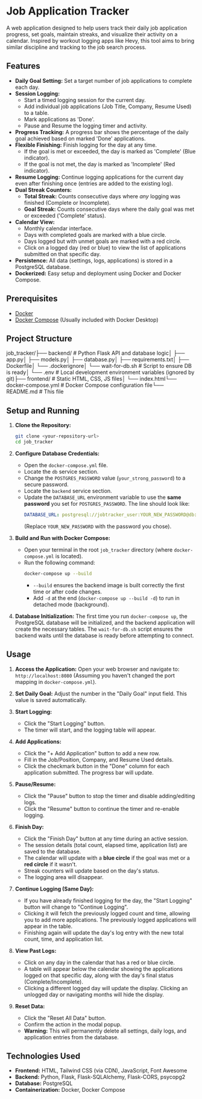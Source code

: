 # Job Application Tracker

A web application designed to help users track their daily job application progress, set goals, maintain streaks, and visualize their activity on a calendar. Inspired by workout logging apps like Hevy, this tool aims to bring similar discipline and tracking to the job search process.

## Features

* **Daily Goal Setting:** Set a target number of job applications to complete each day.
* **Session Logging:**
    * Start a timed logging session for the current day.
    * Add individual job applications (Job Title, Company, Resume Used) to a table.
    * Mark applications as 'Done'.
    * Pause and Resume the logging timer and activity.
* **Progress Tracking:** A progress bar shows the percentage of the daily goal achieved based on marked 'Done' applications.
* **Flexible Finishing:** Finish logging for the day at any time.
    * If the goal is met or exceeded, the day is marked as 'Complete' (Blue indicator).
    * If the goal is not met, the day is marked as 'Incomplete' (Red indicator).
* **Resume Logging:** Continue logging applications for the current day even after finishing once (entries are added to the existing log).
* **Dual Streak Counters:**
    * **Total Streak:** Counts consecutive days where *any* logging was finished (Complete or Incomplete).
    * **Goal Streak:** Counts consecutive days where the daily goal was met or exceeded ('Complete' status).
* **Calendar View:**
    * Monthly calendar interface.
    * Days with completed goals are marked with a blue circle.
    * Days logged but with unmet goals are marked with a red circle.
    * Click on a logged day (red or blue) to view the list of applications submitted on that specific day.
* **Persistence:** All data (settings, logs, applications) is stored in a PostgreSQL database.
* **Dockerized:** Easy setup and deployment using Docker and Docker Compose.

## Prerequisites

* [Docker](https://docs.docker.com/get-docker/)
* [Docker Compose](https://docs.docker.com/compose/install/) (Usually included with Docker Desktop)

## Project Structure

job_tracker/├── backend/            # Python Flask API and database logic│   ├── app.py│   ├── models.py│   ├── database.py│   ├── requirements.txt│   ├── Dockerfile│   └── .dockerignore│   └── wait-for-db.sh  # Script to ensure DB is ready│   └── .env            # Local development environment variables (ignored by git)├── frontend/           # Static HTML, CSS, JS files│   └── index.html└── docker-compose.yml  # Docker Compose configuration file└── README.md           # This file
## Setup and Running

1.  **Clone the Repository:**
    ```bash
    git clone <your-repository-url>
    cd job_tracker
    ```

2.  **Configure Database Credentials:**
    * Open the `docker-compose.yml` file.
    * Locate the `db` service section.
    * Change the `POSTGRES_PASSWORD` value (`your_strong_password`) to a secure password.
    * Locate the `backend` service section.
    * Update the `DATABASE_URL` environment variable to use the **same password** you set for `POSTGRES_PASSWORD`. The line should look like:
        ```yaml
        DATABASE_URL: postgresql://jobtracker_user:YOUR_NEW_PASSWORD@db:5432/jobtracker_db
        ```
        (Replace `YOUR_NEW_PASSWORD` with the password you chose).

3.  **Build and Run with Docker Compose:**
    * Open your terminal in the root `job_tracker` directory (where `docker-compose.yml` is located).
    * Run the following command:
        ```bash
        docker-compose up --build
        ```
        * `--build` ensures the backend image is built correctly the first time or after code changes.
        * Add `-d` at the end (`docker-compose up --build -d`) to run in detached mode (background).

4.  **Database Initialization:** The first time you run `docker-compose up`, the PostgreSQL database will be initialized, and the backend application will create the necessary tables. The `wait-for-db.sh` script ensures the backend waits until the database is ready before attempting to connect.

## Usage

1.  **Access the Application:** Open your web browser and navigate to:
    `http://localhost:8080`
    (Assuming you haven't changed the port mapping in `docker-compose.yml`).

2.  **Set Daily Goal:** Adjust the number in the "Daily Goal" input field. This value is saved automatically.

3.  **Start Logging:**
    * Click the "Start Logging" button.
    * The timer will start, and the logging table will appear.

4.  **Add Applications:**
    * Click the "+ Add Application" button to add a new row.
    * Fill in the Job/Position, Company, and Resume Used details.
    * Click the checkmark button in the "Done" column for each application submitted. The progress bar will update.

5.  **Pause/Resume:**
    * Click the "Pause" button to stop the timer and disable adding/editing logs.
    * Click the "Resume" button to continue the timer and re-enable logging.

6.  **Finish Day:**
    * Click the "Finish Day" button at any time during an active session.
    * The session details (total count, elapsed time, application list) are saved to the database.
    * The calendar will update with a **blue circle** if the goal was met or a **red circle** if it wasn't.
    * Streak counters will update based on the day's status.
    * The logging area will disappear.

7.  **Continue Logging (Same Day):**
    * If you have already finished logging for the day, the "Start Logging" button will change to "Continue Logging".
    * Clicking it will fetch the previously logged count and time, allowing you to add more applications. The previously logged applications will appear in the table.
    * Finishing again will update the day's log entry with the new total count, time, and application list.

8.  **View Past Logs:**
    * Click on any day in the calendar that has a red or blue circle.
    * A table will appear below the calendar showing the applications logged on that specific day, along with the day's final status (Complete/Incomplete).
    * Clicking a different logged day will update the display. Clicking an unlogged day or navigating months will hide the display.

9.  **Reset Data:**
    * Click the "Reset All Data" button.
    * Confirm the action in the modal popup.
    * **Warning:** This will permanently delete all settings, daily logs, and application entries from the database.

## Technologies Used

* **Frontend:** HTML, Tailwind CSS (via CDN), JavaScript, Font Awesome
* **Backend:** Python, Flask, Flask-SQLAlchemy, Flask-CORS, psycopg2
* **Database:** PostgreSQL
* **Containerization:** Docker, Docker Compose
